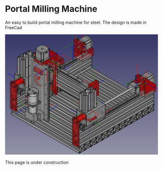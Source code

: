 # Portal Milling Machine
An easy to build portal milling machine for steel.
The design is made in FreeCad

![MillingMachine](https://raw.githubusercontent.com/MetalWorkerTools/PortalMillingMachine/main/./MillingMachine/MillingMachine.jpg)

This page is under construction
